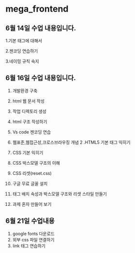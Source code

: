 # mega_frontend
## 6월 14일 수업 내용입니다.

1.기본 태그에 대해서

2.젠코딩 연습하기

3.네이밍 규칙 숙지


## 6월 16일 수업 내용입니다.

1. 개발환경 구축
2. html 웹 문서 작성
3. 작업 디렉토리 생성
4. html 구조 작성하기
5. Vs code 젠코딩 연습

 1. 웹표준,웹접근성,크로스브라우징 개념
 2 .HTML5 기본 태그 익히기
 3. CSS 기본 익히기
 4. CSS 박스모델 구조의 이해
 5. CSS 리셋(reset.css)
 6. 구글 무료 글꼴 설치
 7. 태그 배치 속성과 박스모델 구조와 리셋 스타일 만들기
 8. 과제 혼자 만들어 보기


## 6월 21일 수업내용
1. google fonts 다운로드
2. 외부 css 파일 연결하기
3. link 태그 연습하기
